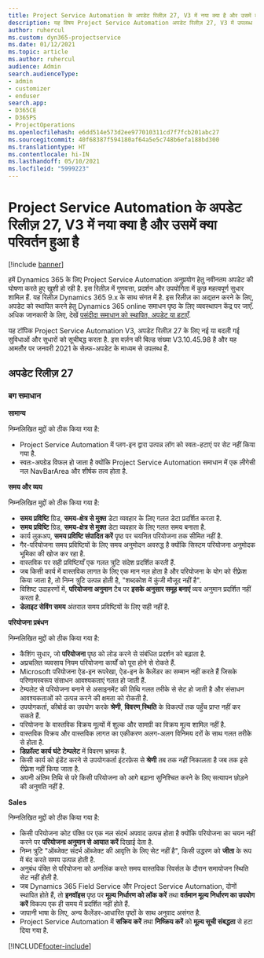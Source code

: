 ```yaml
---
title: Project Service Automation के अपडेट रिलीज़ 27, V3 में नया क्या है और उसमें क्या परिवर्तन हुआ है
description: यह विषय Project Service Automation अपडेट रिलीज़ 27, V3 में उपलब्ध सुविधाओं और सुधारों को सूचीबद्ध करता है.
author: ruhercul
ms.custom: dyn365-projectservice
ms.date: 01/12/2021
ms.topic: article
ms.author: ruhercul
audience: Admin
search.audienceType:
- admin
- customizer
- enduser
search.app:
- D365CE
- D365PS
- ProjectOperations
ms.openlocfilehash: e6dd514e573d2ee977010311cd7f7fcb201abc27
ms.sourcegitcommit: 40f68387f594180af64a5e5c748b6efa188bd300
ms.translationtype: HT
ms.contentlocale: hi-IN
ms.lasthandoff: 05/10/2021
ms.locfileid: "5999223"
---
```

# <a name="whats-new-or-changed-in-project-service-automation-update-release-27-v3"></a>Project Service Automation के अपडेट रिलीज़ 27, V3 में नया क्या है और उसमें क्या परिवर्तन हुआ है

[!include [banner](../includes/psa-now-project-operations.md)]

हमें Dynamics 365 के लिए Project Service Automation अनुप्रयोग हेतु नवीनतम अपडेट की घोषणा करते हुए खुशी हो रही है. इस रिलीज़ में गुणवत्ता, प्रदर्शन और उपयोगिता में कुछ महत्वपूर्ण सुधार शामिल हैं. यह रिलीज़ Dynamics 365 9.x के साथ संगत में है. इस रिलीज़ का अद्यतन करने के लिए, अपडेट को स्थापित करने हेतु Dynamics 365 online समाधन पृष्ठ के लिए व्यवस्थापन केंद्र पर जाएँ. अधिक जानकारी के लिए, देखें [पसंदीदा समाधान को स्थापित, अपडेट या हटाएँ](/power-platform/admin/install-remove-preferred-solution).

यह टॉपिक Project Service Automation V3, अपडेट रिलीज़ 27 के लिए नई या बदली गई सुविधाओं और सुधारों को सूचीबद्ध करता है. इस वर्ज़न की बिल्ड संख्या V3.10.45.98 है और यह आमतौर पर जनवरी 2021 के सेल्फ-अपडेट के माध्यम से उपलब्ध है.

## <a name="update-release-27"></a>अपडेट रिलीज़ 27

### <a name="bug-fixes"></a>बग समाधान

**सामान्‍य**

निम्नलिखित मुद्दों को ठीक किया गया है:

- Project Service Automation में प्लग-इन द्वारा उत्पन्न लॉग को स्वतः-हटाएं पर सेट नहीं किया गया है.
- स्वतः-अपग्रेड विफल हो जाता है क्योंकि Project Service Automation समाधान में एक लीगेसी नल NavBarArea और शीर्षक तत्व होता है.

**समय और व्यय**

निम्नलिखित मुद्दों को ठीक किया गया है:

- **समय प्रविष्टि** ग्रिड, **समय-क्षेत्र से मुक्त** डेटा व्यवहार के लिए गलत डेटा प्रदर्शित करता है.
- **समय प्रविष्टि** ग्रिड, **समय-क्षेत्र से मुक्त** डेटा व्यवहार के लिए गलत समय बनाता है.
- कार्य लुकअप, **समय प्रविष्टि संपादित करें** पृष्ठ पर चयनित परियोजना तक सीमित नहीं है.
- गैर-परियोजना समय प्रविष्टियों के लिए समय अनुमोदन अवरुद्ध है क्योंकि सिस्टम परियोजना अनुमोदक भूमिका की खोज कर रहा है.
- वास्तविक पर सही प्रविष्टियाँ एक गलत त्रुटि संदेश प्रदर्शित करती हैं.
- जब किसी कार्य में वास्तविक लागत के लिए एक मान नल होता है और परियोजना के योग को रीफ़्रेश किया जाता है, तो निम्न त्रुटि उत्पन्न होती है, "शब्दकोश में कुंजी मौजूद नहीं है".
- विशिष्ट उदाहरणों में, **परियोजना अनुमान** टैब पर **इसके अनुसार समूह बनाएं** व्यय अनुमान प्रदर्शित नहीं करता है.
- **डेलाइट सेविंग समय** अंतराल समय प्रविष्टियों के लिए सही नहीं है.

**परियोजना प्रबंधन**

निम्नलिखित मुद्दों को ठीक किया गया है:

- कैशिंग सुधार, जो **परियोजना** पृष्ठ को लोड करने से संबंधित प्रदर्शन को बढ़ाता है.
- अप्रचलित व्यवसाय नियम परियोजना कार्यों को पूरा होने से रोकते हैं.
- Microsoft परियोजना ऐड-इन रूपरेखा, ऐड-इन के कैलेंडर का सम्मान नहीं करते हैं जिसके परिणामस्वरूप संसाधन आवश्यकताएं गलत हो जाती हैं.
- टेम्पलेट से परियोजना बनाने से असाइनमेंट की तिथि गलत तरीके से सेट हो जाती है और संसाधन आवश्यकताओं को उत्पन्न करने की क्षमता को रोकती है.
- उपयोगकर्ता, कीबोर्ड का उपयोग करके **श्रेणी**, **विवरण**,**स्थिति** के विकल्पों तक पहुँच प्राप्त नहीं कर सकते हैं.
- परियोजना के वास्तविक विक्रय मूल्यों में शुल्क और सामग्री का विक्रय मूल्य शामिल नहीं है.
- वास्तविक विक्रय और वास्तविक लागत का एकीकरण अलग-अलग विनिमय दरों के साथ गलत तरीके से होता है.
- **डिफ़ॉल्ट कार्य घंटे टेम्पलेट** में विवरण भ्रामक है.
- किसी कार्य को इंडेंट करने से उपयोगकर्ता इंटरफ़ेस से **श्रेणी** तब तक नहीं निकालता है जब तक इसे रीफ़्रेश नहीं किया जाता है.
- अपनी अंतिम तिथि से परे किसी परियोजना को आगे बढ़ाना सुनिश्चित करने के लिए सत्यापन छोड़ने की अनुमति नहीं है.

**Sales**

निम्नलिखित मुद्दों को ठीक किया गया है:

- किसी परियोजना कोट पंक्ति पर एक नल संदर्भ अपवाद उत्पन्न होता है क्योंकि परियोजना का चयन नहीं करने पर **परियोजना अनुमान से आयात करें** दिखाई देता है.
- निम्न त्रुटि "ऑब्जेक्ट संदर्भ ऑब्जेक्ट की आवृत्ति के लिए सेट नहीं है", किसी उद्धरण को **जीता** के रूप में बंद करते समय उत्पन्न होती है.
- अनुबंध पंक्ति से परियोजना को अनलिंक करते समय वास्तविक रिवर्सल के दौरान समायोजन स्थिति सेट नहीं होती है.
- जब Dynamics 365 Field Service और Project Service Automation, दोनों स्थापित होते हैं, तो **इनवॉइस** पृष्ठ पर **मूल्य निर्धारण को लॉक करें** तथा **वर्तमान मूल्य निर्धारण का उपयोग करें** विकल्प एक ही समय में प्रदर्शित नहीं होते हैं.
- जापानी भाषा के लिए, अन्य कैलेंडर-आधारित पृष्ठों के साथ अनुवाद असंगत है.
- Project Service Automation में **सक्रिय करें** तथा **निष्क्रिय करें** को **मूल्य सूची संबद्धता** से हटा दिया गया है.


[!INCLUDE[footer-include](../includes/footer-banner.md)]